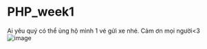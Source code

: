 # PHP_week1
Ai yêu quý có thể ủng hộ mình 1 vé gửi xe nhé. Cảm ơn mọi người<3
![image](https://github.com/user-attachments/assets/77e0b858-ac11-4898-b858-f1e710185e38)
